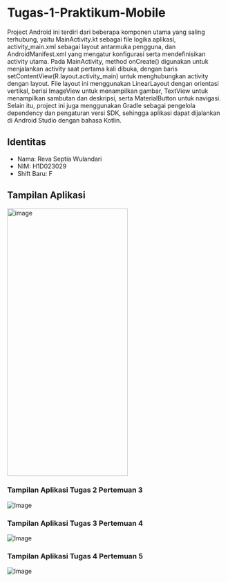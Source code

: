 # Tugas-1-Praktikum-Mobile
Project Android ini terdiri dari beberapa komponen utama yang saling terhubung, yaitu MainActivity.kt sebagai file logika aplikasi, activity_main.xml sebagai layout antarmuka pengguna, dan AndroidManifest.xml yang mengatur konfigurasi serta mendefinisikan activity utama. Pada MainActivity, method onCreate() digunakan untuk menjalankan activity saat pertama kali dibuka, dengan baris setContentView(R.layout.activity_main) untuk menghubungkan activity dengan layout. File layout ini menggunakan LinearLayout dengan orientasi vertikal, berisi ImageView untuk menampilkan gambar, TextView untuk menampilkan sambutan dan deskripsi, serta MaterialButton untuk navigasi. Selain itu, project ini juga menggunakan Gradle sebagai pengelola dependency dan pengaturan versi SDK, sehingga aplikasi dapat dijalankan di Android Studio dengan bahasa Kotlin.

## Identitas
- Nama: Reva Septia Wulandari  
- NIM: H1D023029  
- Shift Baru: F 

## Tampilan Aplikasi
<img width="279" height="618" alt="image" src="https://github.com/user-attachments/assets/97e0eea4-6dad-4ef7-b4f0-d07a83458d04" />

### Tampilan Aplikasi Tugas 2 Pertemuan 3
![Image](https://github.com/user-attachments/assets/4a22e1f9-dd77-48ae-8fcd-12415616bb26)

### Tampilan Aplikasi Tugas 3 Pertemuan 4
![Image](https://github.com/user-attachments/assets/591f87b9-cd65-41b8-85d1-37bf61b5f824)

### Tampilan Aplikasi Tugas 4 Pertemuan 5
![Image](https://github.com/user-attachments/assets/f0af9db3-1f55-48be-a00b-6437422dfc57)


